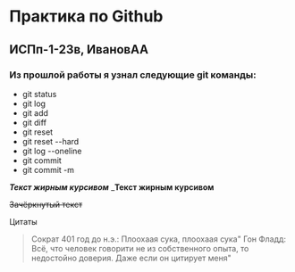 # Практика по Github
## ИСПп-1-23в, ИвановАА
### Из прошлой работы я узнал следующие git команды:
* git status
* git log
* git add
* git diff
* git reset
* git reset --hard
* git log --oneline
* git commit
* git commit -m

***Текст жирным курсивом***
___Текст жирным курсивом__

~~Зачёркнутый текст~~

Цитаты
>Сократ 401 год до н.э.: Плоохаая сука, плоохаая сука"
>Гон Фладд: Всё, что человек говорити не из собственного опыта, то недостойно доверия. Даже если он цитирует меня" 